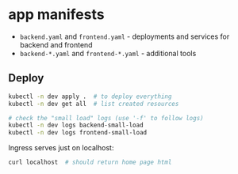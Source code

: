 # app manifests

- `backend.yaml` and `frontend.yaml` - deployments and services for backend and frontend
- `backend-*.yaml` and `frontend-*.yaml` - additional tools

## Deploy

```bash
kubectl -n dev apply .  # to deploy everything
kubectl -n dev get all  # list created resources

# check the "small load" logs (use '-f' to follow logs)
kubectl -n dev logs backend-small-load
kubectl -n dev logs frontend-small-load
```

Ingress serves just on localhost:
```bash
curl localhost  # should return home page html
```
